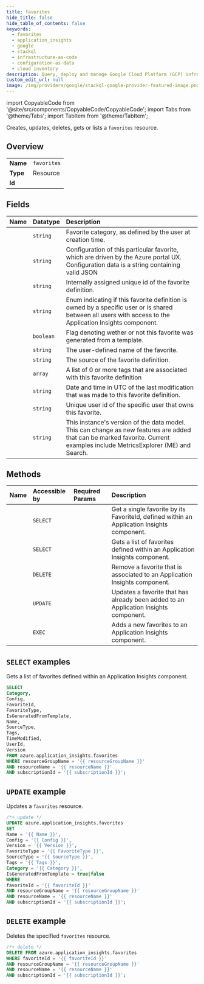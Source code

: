 ```yaml
---
title: favorites
hide_title: false
hide_table_of_contents: false
keywords:
  - favorites
  - application_insights
  - google
  - stackql
  - infrastructure-as-code
  - configuration-as-data
  - cloud inventory
description: Query, deploy and manage Google Cloud Platform (GCP) infrastructure and resources using SQL
custom_edit_url: null
image: /img/providers/google/stackql-google-provider-featured-image.png
---
```


import CopyableCode from '@site/src/components/CopyableCode/CopyableCode';
import Tabs from '@theme/Tabs';
import TabItem from '@theme/TabItem';

Creates, updates, deletes, gets or lists a <code>favorites</code> resource.

## Overview
<table><tbody>
<tr><td><b>Name</b></td><td><code>favorites</code></td></tr>
<tr><td><b>Type</b></td><td>Resource</td></tr>
<tr><td><b>Id</b></td><td><CopyableCode code="azure.application_insights.favorites" /></td></tr>
</tbody></table>

## Fields
| Name | Datatype | Description |
|:-----|:---------|:------------|
| <CopyableCode code="Category" /> | `string` | Favorite category, as defined by the user at creation time. |
| <CopyableCode code="Config" /> | `string` | Configuration of this particular favorite, which are driven by the Azure portal UX. Configuration data is a string containing valid JSON |
| <CopyableCode code="FavoriteId" /> | `string` | Internally assigned unique id of the favorite definition. |
| <CopyableCode code="FavoriteType" /> | `string` | Enum indicating if this favorite definition is owned by a specific user or is shared between all users with access to the Application Insights component. |
| <CopyableCode code="IsGeneratedFromTemplate" /> | `boolean` | Flag denoting wether or not this favorite was generated from a template. |
| <CopyableCode code="Name" /> | `string` | The user-defined name of the favorite. |
| <CopyableCode code="SourceType" /> | `string` | The source of the favorite definition. |
| <CopyableCode code="Tags" /> | `array` | A list of 0 or more tags that are associated with this favorite definition |
| <CopyableCode code="TimeModified" /> | `string` | Date and time in UTC of the last modification that was made to this favorite definition. |
| <CopyableCode code="UserId" /> | `string` | Unique user id of the specific user that owns this favorite. |
| <CopyableCode code="Version" /> | `string` | This instance's version of the data model. This can change as new features are added that can be marked favorite. Current examples include MetricsExplorer (ME) and Search. |

## Methods
| Name | Accessible by | Required Params | Description |
|:-----|:--------------|:----------------|:------------|
| <CopyableCode code="get" /> | `SELECT` | <CopyableCode code="favoriteId, resourceGroupName, resourceName, subscriptionId" /> | Get a single favorite by its FavoriteId, defined within an Application Insights component. |
| <CopyableCode code="list" /> | `SELECT` | <CopyableCode code="resourceGroupName, resourceName, subscriptionId" /> | Gets a list of favorites defined within an Application Insights component. |
| <CopyableCode code="delete" /> | `DELETE` | <CopyableCode code="favoriteId, resourceGroupName, resourceName, subscriptionId" /> | Remove a favorite that is associated to an Application Insights component. |
| <CopyableCode code="update" /> | `UPDATE` | <CopyableCode code="favoriteId, resourceGroupName, resourceName, subscriptionId" /> | Updates a favorite that has already been added to an Application Insights component. |
| <CopyableCode code="add" /> | `EXEC` | <CopyableCode code="favoriteId, resourceGroupName, resourceName, subscriptionId" /> | Adds a new favorites to an Application Insights component. |

## `SELECT` examples

Gets a list of favorites defined within an Application Insights component.


```sql
SELECT
Category,
Config,
FavoriteId,
FavoriteType,
IsGeneratedFromTemplate,
Name,
SourceType,
Tags,
TimeModified,
UserId,
Version
FROM azure.application_insights.favorites
WHERE resourceGroupName = '{{ resourceGroupName }}'
AND resourceName = '{{ resourceName }}'
AND subscriptionId = '{{ subscriptionId }}';
```
## `UPDATE` example

Updates a <code>favorites</code> resource.

```sql
/*+ update */
UPDATE azure.application_insights.favorites
SET 
Name = '{{ Name }}',
Config = '{{ Config }}',
Version = '{{ Version }}',
FavoriteType = '{{ FavoriteType }}',
SourceType = '{{ SourceType }}',
Tags = '{{ Tags }}',
Category = '{{ Category }}',
IsGeneratedFromTemplate = true|false
WHERE 
favoriteId = '{{ favoriteId }}'
AND resourceGroupName = '{{ resourceGroupName }}'
AND resourceName = '{{ resourceName }}'
AND subscriptionId = '{{ subscriptionId }}';
```

## `DELETE` example

Deletes the specified <code>favorites</code> resource.

```sql
/*+ delete */
DELETE FROM azure.application_insights.favorites
WHERE favoriteId = '{{ favoriteId }}'
AND resourceGroupName = '{{ resourceGroupName }}'
AND resourceName = '{{ resourceName }}'
AND subscriptionId = '{{ subscriptionId }}';
```
